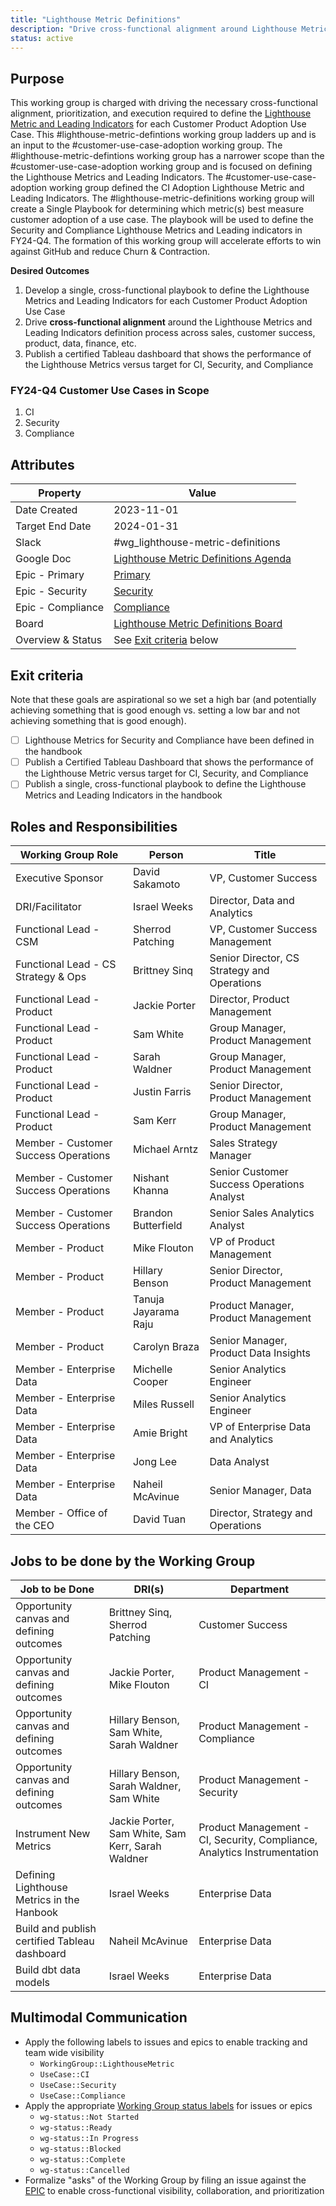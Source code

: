 ```yaml
---
title: "Lighthouse Metric Definitions"
description: "Drive cross-functional alignment around Lighthouse Metric Definitions for Customer Use Case Adoption."
status: active
---
```


## Purpose

This working group is charged with driving the necessary cross-functional alignment, prioritization, and execution required to define the [Lighthouse Metric and Leading Indicators](https://internal.gitlab.com/handbook/enterprise-data/company-kpis/product-adoption-lighthouse-metrics/) for each Customer Product Adoption Use Case. This #lighthouse-metric-defintions working group ladders up and is an input to the #customer-use-case-adoption working group. The #lighthouse-metric-defintions working group has a narrower scope than the #customer-use-case-adoption working group and is focused on defining the Lighthouse Metrics and Leading Indicators. The #customer-use-case-adoption working group defined the CI Adoption Lighthouse Metric and Leading Indicators. The #lighthouse-metric-definitions working group will create a Single Playbook for determining which metric(s) best measure customer adoption of a use case. The playbook will be used to define the Security and Compliance Lighthouse Metrics and Leading indicators in FY24-Q4. The formation of this working group will accelerate efforts to win against GitHub and reduce Churn & Contraction.

**Desired Outcomes**

1. Develop a single, cross-functional playbook to define the Lighthouse Metrics and Leading Indicators for each Customer Product Adoption Use Case
1. Drive **cross-functional alignment** around the Lighthouse Metrics and Leading Indicators definition process across sales, customer success, product, data, finance, etc.
1. Publish a certified Tableau dashboard that shows the performance of the Lighthouse Metrics versus target for CI, Security, and Compliance

### FY24-Q4 Customer Use Cases in Scope

1. CI
1. Security
1. Compliance

## Attributes

| Property                       | Value      |
|--------------------------------|------------|
| Date Created                   | 2023-11-01 |
| Target End Date                | 2024-01-31 |
| Slack                          | #wg_lighthouse-metric-definitions |
| Google Doc                     | [Lighthouse Metric Definitions Agenda](https://docs.google.com/document/d/1MFpr7p8nu5qTwo8xaIyX1aPyYT2ulk2yqXKUJYx676M/edit#heading=h.5pzaui1699w8) |
| Epic - Primary                 | [Primary](https://gitlab.com/groups/gitlab-data/-/epics/1083)|
| Epic - Security                | [Security](https://gitlab.com/gitlab-data/analytics/-/issues/18848) |
| Epic - Compliance              | [Compliance](https://gitlab.com/gitlab-data/analytics/-/issues/18849) |
| Board                          | [Lighthouse Metric Definitions Board](https://gitlab.com/gitlab-data/analytics/-/boards/7148077?label_name%5B%5D=WorkingGroup%3A%3ALighthouseMetric) |
| Overview & Status              | See [Exit criteria](#exit-criteria) below |

## Exit criteria

Note that these goals are aspirational so we set a high bar (and potentially achieving something that is good enough vs. setting a low bar and not achieving something that is good enough).

- [ ] Lighthouse Metrics for Security and Compliance have been defined in the handbook
- [ ] Publish a Certified Tableau Dashboard that shows the performance of the Lighthouse Metric versus target for CI, Security, and Compliance
- [ ] Publish a single, cross-functional playbook to define the Lighthouse Metrics and Leading Indicators in the handbook

## Roles and Responsibilities

| Working Group Role                           | Person                        | Title                                                      |
|----------------------------------------------|-------------------------------|------------------------------------------------------------|
| Executive Sponsor                            | David Sakamoto                | VP, Customer Success                                       |
| DRI/Facilitator                              | Israel Weeks                  | Director, Data and Analytics                               |
| Functional Lead - CSM                        | Sherrod Patching              | VP, Customer Success Management                            |
| Functional Lead - CS Strategy & Ops          | Brittney Sinq                 | Senior Director, CS Strategy and Operations                |
| Functional Lead - Product                    | Jackie Porter                 | Director, Product Management                               |
| Functional Lead - Product                    | Sam White                     | Group Manager, Product Management                          |
| Functional Lead - Product                    | Sarah Waldner                 | Group Manager, Product Management                          |
| Functional Lead - Product                    | Justin Farris                 | Senior Director, Product Management                        |
| Functional Lead - Product                    | Sam Kerr                      | Group Manager, Product Management                          |
| Member - Customer Success Operations         | Michael Arntz                 | Sales Strategy Manager                                     |
| Member - Customer Success Operations         | Nishant Khanna                | Senior Customer Success Operations Analyst                 |
| Member - Customer Success Operations         | Brandon Butterfield           | Senior Sales Analytics Analyst                             |
| Member - Product                             | Mike Flouton                  | VP of Product Management                                   |
| Member - Product                             | Hillary Benson                | Senior Director, Product Management                        |
| Member - Product                             | Tanuja Jayarama Raju          | Product Manager, Product Management                        |
| Member - Product                             | Carolyn Braza                 | Senior Manager, Product Data Insights                      |
| Member - Enterprise Data                     | Michelle Cooper               | Senior Analytics Engineer                                  |
| Member - Enterprise Data                     | Miles Russell                 | Senior Analytics Engineer                                  |
| Member - Enterprise Data                     | Amie Bright                   | VP of Enterprise Data and Analytics                        |
| Member - Enterprise Data                     | Jong Lee                      | Data Analyst                                               |
| Member - Enterprise Data                     | Naheil McAvinue               | Senior Manager, Data                                       |
| Member - Office of the CEO                   | David Tuan                    | Director, Strategy and Operations                          |

## Jobs to be done by the Working Group

| Job to be Done                                | DRI(s)                             | Department                                                               |
|-----------------------------------------------|------------------------------------|--------------------------------------------------------------------------|
| Opportunity canvas and defining outcomes      | Brittney Sinq, Sherrod Patching    | Customer Success                                                         |
| Opportunity canvas and defining outcomes      | Jackie Porter, Mike Flouton        | Product Management - CI                                                  |
| Opportunity canvas and defining outcomes      | Hillary Benson, Sam White, Sarah Waldner | Product Management - Compliance                                   |
| Opportunity canvas and defining outcomes      | Hillary Benson, Sarah Waldner, Sam White | Product Management - Security                                     |
| Instrument New Metrics                        | Jackie Porter, Sam White, Sam Kerr, Sarah Waldner | Product Management - CI, Security, Compliance, Analytics Instrumentation |
| Defining Lighthouse Metrics in the Hanbook    | Israel Weeks                       | Enterprise Data                                                          |
| Build and publish certified Tableau dashboard | Naheil McAvinue                    | Enterprise Data                                                          |
| Build dbt data models                         | Israel Weeks                       | Enterprise Data                                                          |

## Multimodal Communication

- Apply the following labels to issues and epics to enable tracking and team wide visibility
    - `WorkingGroup::LighthouseMetric`
    - `UseCase::CI`
    - `UseCase::Security`
    - `UseCase::Compliance`
- Apply the appropriate [Working Group status labels](https://gitlab.com/groups/gitlab-com/-/labels?subscribed=&search=wg-status) for issues or epics
    - `wg-status::Not Started`
    - `wg-status::Ready`
    - `wg-status::In Progress`
    - `wg-status::Blocked`
    - `wg-status::Complete`
    - `wg-status::Cancelled`
- Formalize "asks" of the Working Group by filing an issue against the [EPIC](https://gitlab.com/groups/gitlab-data/-/epics/1083) to enable cross-functional visibility, collaboration, and prioritization
